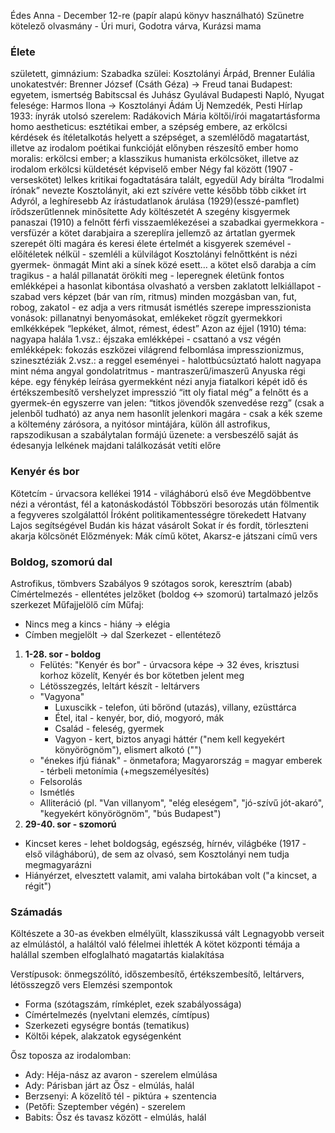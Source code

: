 Édes Anna - December 12-re (papír alapú könyv használható)
Szünetre kötelező olvasmány - Úri muri, Godotra várva, Kurázsi mama

### Élete
született, gimnázium: Szabadka
szülei: Kosztolányi Árpád, Brenner Eulália
unokatestvér: Brenner József (Csáth Géza) → Freud tanai
Budapest: egyetem, ismertség Babitscsal és Juhász Gyulával
Budapesti Napló, Nyugat
felesége: Harmos Ilona → Kosztolányi Ádám
Új Nemzedék, Pesti Hírlap
1933: ínyrák 
utolsó szerelem: Radákovich Mária
költői/írói magatartásforma
homo aestheticus: esztétikai ember, a szépség embere, az erkölcsi kérdések és ítéletalkotás helyett a szépséget, a szemlélődő magatartást, illetve az irodalom poétikai funkcióját előnyben részesítő ember
homo moralis: erkölcsi ember; a klasszikus humanista erkölcsöket, illetve az irodalom erkölcsi küldetését képviselő ember
Négy fal között (1907 - verseskötet)
lelkes kritikai fogadtatására talált, egyedül Ady bírálta
“Irodalmi írónak” nevezte Kosztolányit, aki ezt szívére vette
később több cikket írt Adyról, a leghíresebb Az írástudatlanok árulása (1929)(esszé-pamflet)
írődszerűtlennek minősítette Ady költészetét
A szegény kisgyermek panaszai (1910)
a felnőtt férfi visszaemlékezései a szabadkai gyermekkora - versfüzér
a kötet darabjaira a szereplíra jellemző
az ártatlan gyermek szerepét ölti magára és keresi élete értelmét
a kisgyerek szemével - előítéletek nélkül - szemléli a külvilágot
Kosztolányi felnőttként is nézi gyermek- önmagát
Mint aki a sínek közé esett…
a kötet első darabja
a cím tragikus - a halál pillanatát örökíti meg - leperegnek életünk fontos emlékképei
a hasonlat kibontása olvasható a versben
zaklatott lelkiállapot - szabad vers képzet (bár van rím, ritmus)
minden mozgásban van, fut, robog, zakatol - ez adja a vers ritmusát
ismétlés szerepe
impresszionista vonások: pillanatnyi benyomásokat, emlékeket rögzít
gyermekkori emlkékképek “lepkéket, álmot, rémest, édest”
Azon az éjjel (1910)
téma: nagyapa halála
1.vsz.: éjszaka emlékképei - csattanó a vsz végén
emlékképek: fokozás eszközei
világrend felbomlása
impresszionizmus, szinesztéziák
2.vsz.: a reggel eseményei - halottbúcsúztató
halott nagyapa mint néma angyal
gondolatritmus - mantraszerű/imaszerű
Anyuska régi képe.
egy fénykép leírása
gyermekként nézi anyja fiatalkori képét
idő és értékszembesítő vershelyzet
impresszió “itt oly fiatal még”
a felnőtt és a gyermek-én egyszerre van jelen: “titkos jövendők szenvedése rezg” (csak a jelenből tudható)
az anya nem hasonlít jelenkori magára - csak a kék szeme
a költemény zárósora, a nyitósor mintájára, külön áll
astrofikus, rapszodikusan a szabálytalan formájú
üzenete: a versbeszélő saját ás édesanyja lelkének majdani találkozását vetíti előre
### Kenyér és bor
Kötetcím - úrvacsora kellékei
1914 - világháború első éve
Megdöbbentve nézi a vérontást, fél a katonáskodástól
Többszöri besorozás után fölmentik a fegyveres szolgálattól
Íróként politikamentességre törekedett
Hatvany Lajos segítségével Budán kis házat vásárolt
Sokat ír és fordít, törleszteni akarja kölcsönét
Előzmények: Mák című kötet, Akarsz-e játszani című vers
### Boldog, szomorú dal
Astrofikus, tömbvers
Szabályos 9 szótagos sorok, keresztrím (abab)
Címértelmezés - ellentétes jelzőket (boldog <-> szomorú) tartalmazó jelzős szerkezet
Műfajjelölő cím
Műfaj:
- Nincs meg a kincs - hiány -> elégia
- Címben megjelölt -> dal
Szerkezet - ellentétező
1. **1-28. sor - boldog**
   - Felütés: "Kenyér és bor" - úrvacsora képe -> 32 éves, krisztusi korhoz közelít, Kenyér és bor kötetben jelent meg
   - Létösszegzés, leltárt készít - leltárvers
   - "Vagyona"
	   - Luxuscikk - telefon, úti bőrönd (utazás), villany, ezüsttárca
	   - Étel, ital - kenyér, bor, dió, mogyoró, mák
	   - Család - feleség, gyermek
	   - Vagyon - kert, biztos anyagi háttér ("nem kell kegyekért könyörögnöm"), elismert alkotó ("")
   - "énekes ifjú fiának" - önmetafora; Magyarország = magyar emberek - térbeli metonímia (+megszemélyesítés)
   - Felsorolás
   - Ismétlés
   - Alliteráció (pl. "Van villanyom", "elég eleségem", "jó-szívű jót-akaró", "kegyekért könyörögnöm", "bús Budapest")
2. **29-40. sor - szomorú**
- Kincset keres - lehet boldogság, egészség, hírnév, világbéke (1917 - első világháború), de sem az olvasó, sem Kosztolányi nem tudja megmagyarázni
- Hiányérzet, elvesztett valamit, ami valaha birtokában volt ("a kincset, a régit")
### Számadás
Költészete a 30-as években elmélyült, klasszikussá vált
Legnagyobb verseit az elmúlástól, a haláltól való félelmei ihlették
A kötet központi témája a halállal szemben elfoglalható magatartás kialakítása




Verstípusok: önmegszólító, időszembesítő, értékszembesítő, leltárvers, létösszegző vers
Elemzési szempontok
- Forma (szótagszám, rímképlet, ezek szabályossága)
- Címértelmezés (nyelvtani elemzés, címtípus)
- Szerkezeti egységre bontás (tematikus)
- Költői képek, alakzatok egységenként

Ősz toposza az irodalomban:
- Ady: Héja-nász az avaron - szerelem elmúlása
- Ady: Párisban járt az Ősz - elmúlás, halál
- Berzsenyi: A közelítő tél - piktúra + szentencia 
- (Petőfi: Szeptember végén) - szerelem
- Babits: Ősz és tavasz között - elmúlás, halál